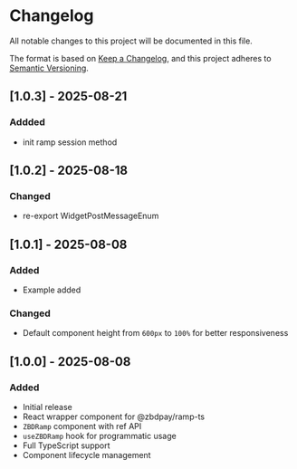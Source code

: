 # Changelog

All notable changes to this project will be documented in this file.

The format is based on [Keep a Changelog](https://keepachangelog.com/en/1.0.0/),
and this project adheres to [Semantic Versioning](https://semver.org/spec/v2.0.0.html).

## [1.0.3] - 2025-08-21
### Addded
- init ramp session method

## [1.0.2] - 2025-08-18
### Changed
- re-export WidgetPostMessageEnum

## [1.0.1] - 2025-08-08

### Added
- Example added

### Changed
- Default component height from `600px` to `100%` for better responsiveness

## [1.0.0] - 2025-08-08

### Added
- Initial release
- React wrapper component for @zbdpay/ramp-ts
- `ZBDRamp` component with ref API
- `useZBDRamp` hook for programmatic usage
- Full TypeScript support
- Component lifecycle management
